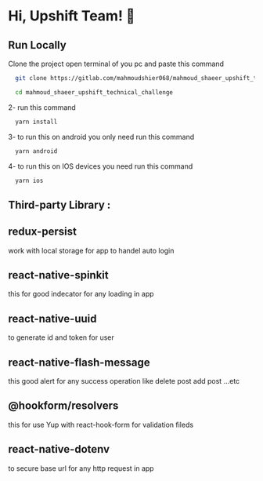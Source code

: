 
# Hi, Upshift Team! 👋  

## Run Locally  
Clone the project open terminal of you pc and paste this command
~~~bash  
  git clone https://gitlab.com/mahmoudshier068/mahmoud_shaeer_upshift_technical_challenge.git
~~~

~~~bash  
  cd mahmoud_shaeer_upshift_technical_challenge
~~~

2- run this command 

~~~bash  
  yarn install
~~~
 
3- to run this on android you only need run this command 
~~~bash  
  yarn android
~~~
4- to run this on IOS devices you need run this command 
~~~bash  
  yarn ios
~~~


 
## Third-party Library : 


 
## redux-persist  
work with local storage for app to handel auto login 

## react-native-spinkit
this for good indecator for any loading in app

## react-native-uuid
to generate id and token for user

## react-native-flash-message
this good alert for any success operation like delete post add post ...etc

## @hookform/resolvers 
this for use Yup with react-hook-form for validation fileds 

## react-native-dotenv
to secure base url for any http request in app 


